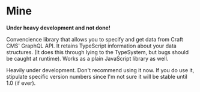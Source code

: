 # Mine

**Under heavy development and not done!**

Convencience library that allows you to specify and get
data from Craft CMS' GraphQL API. It retains TypeScript
information about your data structures. (It does this through
lying to the TypeSystem, but bugs should be
caught at runtime). Works as a plain JavaScript library as well.

Heavily under development. Don't recommend using it now.
If you do use it, stipulate specific version numbers since 
I'm not sure it will be stable until 1.0 (if ever).